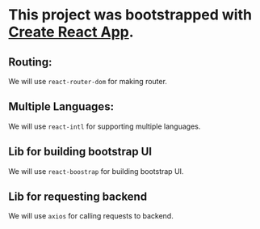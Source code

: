 # This project was bootstrapped with [Create React App](https://github.com/facebook/create-react-app).

## Routing:
 We will use `react-router-dom` for making router.
 
## Multiple Languages:
 We will use `react-intl` for supporting multiple languages.

## Lib for building bootstrap UI
 We will use `react-boostrap` for building bootstrap UI.

## Lib for requesting backend
 We will use `axios` for calling requests to backend.
